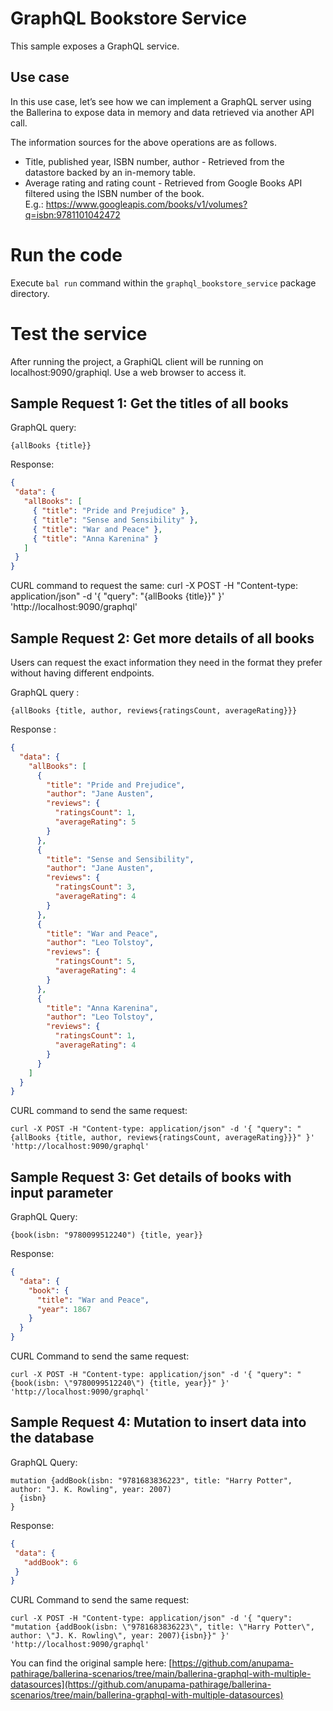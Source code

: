 # GraphQL Bookstore Service
This sample exposes a GraphQL service.

## Use case
In this use case, let’s see how we can implement a GraphQL server using the Ballerina to expose data in memory and data retrieved via another API call.

The information sources for the above operations are as follows.
* Title, published year, ISBN number, author  - Retrieved from the datastore backed by an in-memory table.
* Average rating and rating count - Retrieved from Google  Books API filtered using the ISBN number of the book.  
E.g.: https://www.googleapis.com/books/v1/volumes?q=isbn:9781101042472

# Run the code

Execute `bal run` command within the `graphql_bookstore_service` package directory.

# Test the service

After running the project, a GraphiQL client will be running on localhost:9090/graphiql. Use a web browser to access it.

## Sample Request 1:  Get the titles of all books

GraphQL query: 
```
{allBooks {title}}
```

Response: 
```json
{
 "data": {
   "allBooks": [
     { "title": "Pride and Prejudice" },
     { "title": "Sense and Sensibility" },
     { "title": "War and Peace" },
     { "title": "Anna Karenina" }
   ]
 }
}
```
CURL command  to request the same:
curl -X POST -H "Content-type: application/json" -d '{ "query": "{allBooks {title}}" }' 'http://localhost:9090/graphql'

## Sample Request 2:  Get more details of all books

Users can request the exact information they need in the format they prefer without having different endpoints.

GraphQL query : 
```
{allBooks {title, author, reviews{ratingsCount, averageRating}}}
```

Response :

```json
{
  "data": {
    "allBooks": [
      {
        "title": "Pride and Prejudice",
        "author": "Jane Austen",
        "reviews": {
          "ratingsCount": 1,
          "averageRating": 5
        }
      },
      {
        "title": "Sense and Sensibility",
        "author": "Jane Austen",
        "reviews": {
          "ratingsCount": 3,
          "averageRating": 4
        }
      },
      {
        "title": "War and Peace",
        "author": "Leo Tolstoy",
        "reviews": {
          "ratingsCount": 5,
          "averageRating": 4
        }
      },
      {
        "title": "Anna Karenina",
        "author": "Leo Tolstoy",
        "reviews": {
          "ratingsCount": 1,
          "averageRating": 4
        }
      }
    ]
  }
}
```

CURL command to send the same request:

```
curl -X POST -H "Content-type: application/json" -d '{ "query": "{allBooks {title, author, reviews{ratingsCount, averageRating}}}" }' 'http://localhost:9090/graphql'
```

## Sample Request 3:  Get details of books with input parameter  

GraphQL Query:  
```
{book(isbn: "9780099512240") {title, year}}
```

Response:

```json
{
  "data": {
    "book": {
      "title": "War and Peace",
      "year": 1867
    }
  }
}
```

CURL Command to send the same request:
```
curl -X POST -H "Content-type: application/json" -d '{ "query": "{book(isbn: \"9780099512240\") {title, year}}" }' 'http://localhost:9090/graphql'
```

## Sample Request 4: Mutation to insert data into the database

GraphQL Query:
```
mutation {addBook(isbn: "9781683836223", title: "Harry Potter", author: "J. K. Rowling", year: 2007)
  {isbn}
}
```
Response:

```json
{
 "data": {
   "addBook": 6
 }
}
```

CURL Command to send the same request:
```
curl -X POST -H "Content-type: application/json" -d '{ "query": "mutation {addBook(isbn: \"9781683836223\", title: \"Harry Potter\", author: \"J. K. Rowling\", year: 2007){isbn}}" }' 'http://localhost:9090/graphql'
```

You can find the original sample here: [https://github.com/anupama-pathirage/ballerina-scenarios/tree/main/ballerina-graphql-with-multiple-datasources](https://github.com/anupama-pathirage/ballerina-scenarios/tree/main/ballerina-graphql-with-multiple-datasources)